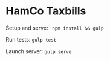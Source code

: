 # HamCo Taxbills

Setup and serve: ``` npm install && gulp```

Run tests: ```gulp test```

Launch server: ```gulp serve```

